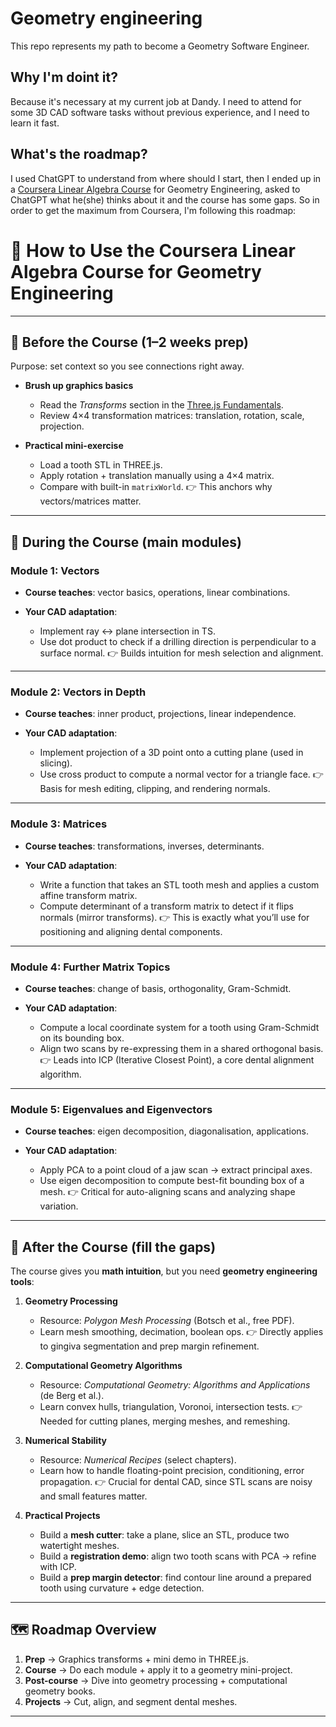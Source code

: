 # Geometry engineering

This repo represents my path to become a Geometry Software Engineer.

## Why I'm doint it?

Because it's necessary at my current job at Dandy. I need to attend for some 3D CAD software tasks without previous experience, and I need to learn it fast.

## What's the roadmap?

I used ChatGPT to understand from where should I start, then I ended up in a [Coursera Linear Algebra Course](https://www.coursera.org/learn/linear-algebra-machine-learning) for Geometry Engineering, asked to ChatGPT what he(she) thinks about it and the course has some gaps. So in order to get the maximum from Coursera, I'm following this roadmap:

# 🎯 How to Use the Coursera Linear Algebra Course for Geometry Engineering

---

## 📍 Before the Course (1–2 weeks prep)

Purpose: set context so you see connections right away.

- **Brush up graphics basics**

  - Read the _Transforms_ section in the [Three.js Fundamentals](https://threejs.org/manual/#en/fundamentals).
  - Review 4×4 transformation matrices: translation, rotation, scale, projection.

- **Practical mini-exercise**

  - Load a tooth STL in THREE.js.
  - Apply rotation + translation manually using a 4×4 matrix.
  - Compare with built-in `matrixWorld`.
    👉 This anchors why vectors/matrices matter.

---

## 📍 During the Course (main modules)

### Module 1: Vectors

- **Course teaches**: vector basics, operations, linear combinations.
- **Your CAD adaptation**:

  - Implement ray ↔ plane intersection in TS.
  - Use dot product to check if a drilling direction is perpendicular to a surface normal.
    👉 Builds intuition for mesh selection and alignment.

---

### Module 2: Vectors in Depth

- **Course teaches**: inner product, projections, linear independence.
- **Your CAD adaptation**:

  - Implement projection of a 3D point onto a cutting plane (used in slicing).
  - Use cross product to compute a normal vector for a triangle face.
    👉 Basis for mesh editing, clipping, and rendering normals.

---

### Module 3: Matrices

- **Course teaches**: transformations, inverses, determinants.
- **Your CAD adaptation**:

  - Write a function that takes an STL tooth mesh and applies a custom affine transform matrix.
  - Compute determinant of a transform matrix to detect if it flips normals (mirror transforms).
    👉 This is exactly what you’ll use for positioning and aligning dental components.

---

### Module 4: Further Matrix Topics

- **Course teaches**: change of basis, orthogonality, Gram-Schmidt.
- **Your CAD adaptation**:

  - Compute a local coordinate system for a tooth using Gram-Schmidt on its bounding box.
  - Align two scans by re-expressing them in a shared orthogonal basis.
    👉 Leads into ICP (Iterative Closest Point), a core dental alignment algorithm.

---

### Module 5: Eigenvalues and Eigenvectors

- **Course teaches**: eigen decomposition, diagonalisation, applications.
- **Your CAD adaptation**:

  - Apply PCA to a point cloud of a jaw scan → extract principal axes.
  - Use eigen decomposition to compute best-fit bounding box of a mesh.
    👉 Critical for auto-aligning scans and analyzing shape variation.

---

## 📍 After the Course (fill the gaps)

The course gives you **math intuition**, but you need **geometry engineering tools**:

1. **Geometry Processing**

   - Resource: _Polygon Mesh Processing_ (Botsch et al., free PDF).
   - Learn mesh smoothing, decimation, boolean ops.
     👉 Directly applies to gingiva segmentation and prep margin refinement.

2. **Computational Geometry Algorithms**

   - Resource: _Computational Geometry: Algorithms and Applications_ (de Berg et al.).
   - Learn convex hulls, triangulation, Voronoi, intersection tests.
     👉 Needed for cutting planes, merging meshes, and remeshing.

3. **Numerical Stability**

   - Resource: _Numerical Recipes_ (select chapters).
   - Learn how to handle floating-point precision, conditioning, error propagation.
     👉 Crucial for dental CAD, since STL scans are noisy and small features matter.

4. **Practical Projects**

   - Build a **mesh cutter**: take a plane, slice an STL, produce two watertight meshes.
   - Build a **registration demo**: align two tooth scans with PCA → refine with ICP.
   - Build a **prep margin detector**: find contour line around a prepared tooth using curvature + edge detection.

---

## 🗺️ Roadmap Overview

1. **Prep** → Graphics transforms + mini demo in THREE.js.
2. **Course** → Do each module + apply it to a geometry mini-project.
3. **Post-course** → Dive into geometry processing + computational geometry books.
4. **Projects** → Cut, align, and segment dental meshes.

---

